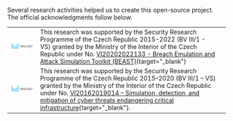 Several research activities helped us to create this open-source project. The official acknowledgments follow below.

|  | |  |
|-|-|-|
| ![img](images/crp_mvcr.png) | This research was supported by the Security Research Programme of the Czech Republic 2015-2022 (BV III/1 - VS) granted by the Ministry of the Interior of the Czech Republic under No. [VI20202022133 - Breach Emulation and Attack Simulation Toolkit (BEAST)](https://www.muni.cz/en/research/projects/49127){target="_blank"} |
| ![img](images/crp_mvcr.png) | This research was supported by the Security Research Programme of the Czech Republic 2015–2020 (BV III/1 – VS) granted by the Ministry of the Interior of the Czech Republic under No. [VI20162019014 – Simulation, detection, and mitigation of cyber threats endangering critical infrastructure](https://www.muni.cz/en/research/projects/31984){target="_blank"}. |
